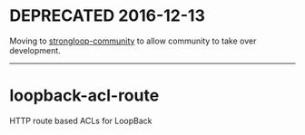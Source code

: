 # DEPRECATED 2016-12-13

Moving to [strongloop-community](https://github.com/strongloop-community) to allow community to take over development.

---

# loopback-acl-route

HTTP route based ACLs for LoopBack
